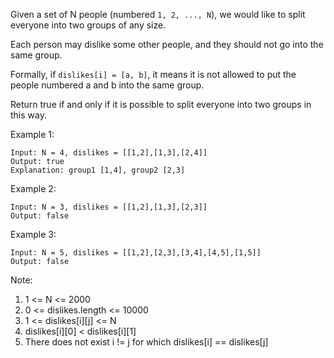 Given a set of N people (numbered `1, 2, ..., N`), we would like to split everyone into two groups of any size.

Each person may dislike some other people, and they should not go into the same group. 

Formally, if `dislikes[i] = [a, b]`, it means it is not allowed to put the people numbered a and b into the same group.

Return true if and only if it is possible to split everyone into two groups in this way.

 

Example 1:

~~~
Input: N = 4, dislikes = [[1,2],[1,3],[2,4]]
Output: true
Explanation: group1 [1,4], group2 [2,3]
~~~

Example 2:

~~~
Input: N = 3, dislikes = [[1,2],[1,3],[2,3]]
Output: false
~~~

Example 3:

~~~
Input: N = 5, dislikes = [[1,2],[2,3],[3,4],[4,5],[1,5]]
Output: false
~~~

Note:

1. 1 <= N <= 2000
2. 0 <= dislikes.length <= 10000
3. 1 <= dislikes[i][j] <= N
4. dislikes[i][0] < dislikes[i][1]
5. There does not exist i != j for which dislikes[i] == dislikes[j]
